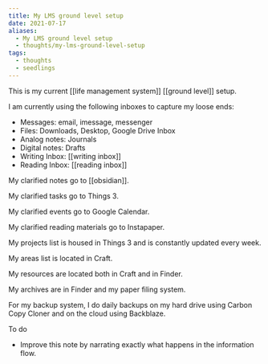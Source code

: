 ```yaml
---
title: My LMS ground level setup
date: 2021-07-17
aliases:
  - My LMS ground level setup
  - thoughts/my-lms-ground-level-setup
tags:
  - thoughts
  - seedlings
---
```

This is my current [[life management system]] [[ground level]] setup.

I am currently using the following inboxes to capture my loose ends:

- Messages: email, imessage, messenger
- Files: Downloads, Desktop, Google Drive Inbox
- Analog notes: Journals
- Digital notes: Drafts
- Writing Inbox: [[writing inbox]]
- Reading Inbox: [[reading inbox]]

My clarified notes go to [[obsidian]].

My clarified tasks go to Things 3.

My clarified events go to Google Calendar.

My clarified reading materials go to Instapaper.

My projects list is housed in Things 3 and is constantly updated every week.

My areas list is located in Craft.

My resources are located both in Craft and in Finder.

My archives are in Finder and my paper filing system.

For my backup system, I do daily backups on my hard drive using Carbon Copy Cloner and on the cloud using Backblaze.

To do

- Improve this note by narrating exactly what happens in the information flow.


